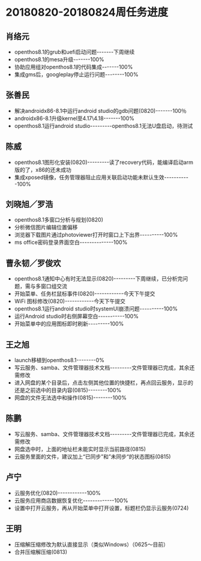 # 20180820-20180824周任务进度

## 肖络元
- openthos8.1的grub和uefi启动问题-------下周继续
- openthos8.1的mesa升级-------100%
- 协助应用组对openthos8.1的代码集成-------100%
- 集成gms后，googleplay停止运行问题--------100%

## 张善民
- 解决androidx86-8.1中运行android studio的gdb问题(0820)-------100％
- androidx86-8.1升级kernel至4.17\4.18-------100%
- openthos8.1运行android studio---------openthos8.1无法U盘启动，待测试

## 陈威
- openthos8.1图形化安装(0820)---------读了recovery代码，能编译启动arm版的了，x86的还未成功
- 集成xposed镜像，任务管理器阻止应用关联启动功能未默认生效-----------100%

## 刘晓旭／罗浩
- openthos8.1多窗口分析与规划(0820)
- 分析微信图片编辑位置偏移
- 浏览器下载图片通过photoviewer打开时窗口上下出界----------100%
- ms office密码登录界面空白--------------100%

## 曹永韧／罗俊欢
- openthos8.1通知中心有时无法显示(0820)---------下周继续，已分析完问题，需与多窗口组交流
- 开始菜单、任务栏鼠标事件(0820)------------今天下午提交
- WiFi 图标修改(0820)------------今天下午提交
- openthos8.1运行android studio时systemUI崩溃问题----------100%
- 运行Android studio时右侧屏幕空白-----------100%
- 开始菜单中的应用图标即时刷新---------100%

## 王之旭
- launch移植到openthos8.1--------0%
- 写云服务、samba、文件管理器技术文档---------文件管理器已完成，其余还需修改
- 进入网盘的某个目录后，点击左侧其他位置的快捷栏，再点回云服务，显示的还是之前选中的目录内容(0815)--------100%
- 网盘的文件无法选中和操作(0815)--------100%

## 陈鹏
- 写云服务、samba、文件管理器技术文档---------文件管理器已完成，其余还需修改
- 网盘选中时，上面的地址栏未能实时显示当前路径(0815)
- 云服务里面的文件，建议加上“已同步”和”未同步“的状态图标(0815)

## 卢宁
- 云服务优化(0820)------------100%
- 云服务应用商店数据恢复优化-------------100%
- 设置中打开云服务，再从开始菜单中打开设置，标题栏仍显示云服务(0724)

## 王明
- 压缩解压缩修改为默认直接显示（类似Windows）（0625～目前）
- 合并压缩解压缩(0813)
